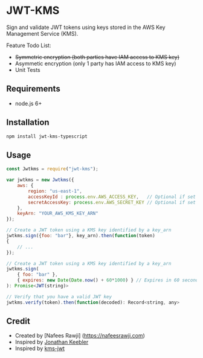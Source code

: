 # JWT-KMS

Sign and validate JWT tokens using keys stored in the AWS Key Management Service (KMS). 

Feature Todo List:
- <strike>Symmetric encryption (both parties have IAM access to KMS key)</strike>
- Asymmetic encryption (only 1 party has IAM access to KMS key)
- Unit Tests

## Requirements
- node.js 6+

## Installation
```sh
npm install jwt-kms-typescript
```

## Usage

```js
const Jwtkms = require("jwt-kms");

var jwtkms = new Jwtkms({
    aws: {
        region: "us-east-1",
        accessKeyId : process.env.AWS_ACCESS_KEY,	// Optional if set in environment
        secretAccessKey: process.env.AWS_SECRET_KEY	// Optional if set in environment
    },
    keyArn: "YOUR_AWS_KMS_KEY_ARN"
});

// Create a JWT token using a KMS key identified by a key_arn
jwtkms.sign({foo: "bar"}, key_arn).then(function(token)
{
    // ...
});

// Create a JWT token using a KMS key identified by a key_arn
jwtkms.sign(
    { foo: "bar" }, 
    { expires: new Date(Date.now() + 60*1000) } // Expires in 60 seconds
): Promise<JWT(string)>

// Verify that you have a valid JWT key
jwtkms.verify(token).then(function(decoded): Record<string, any>


```

## Credit 
- Created by [Nafees Rawji] (https://nafeesrawji.com)
- Inspired by [Jonathan Keebler](http://www.keebler.net)
- Inspired by [kms-jwt](https://github.com/bombbomb/kms-jwt)

